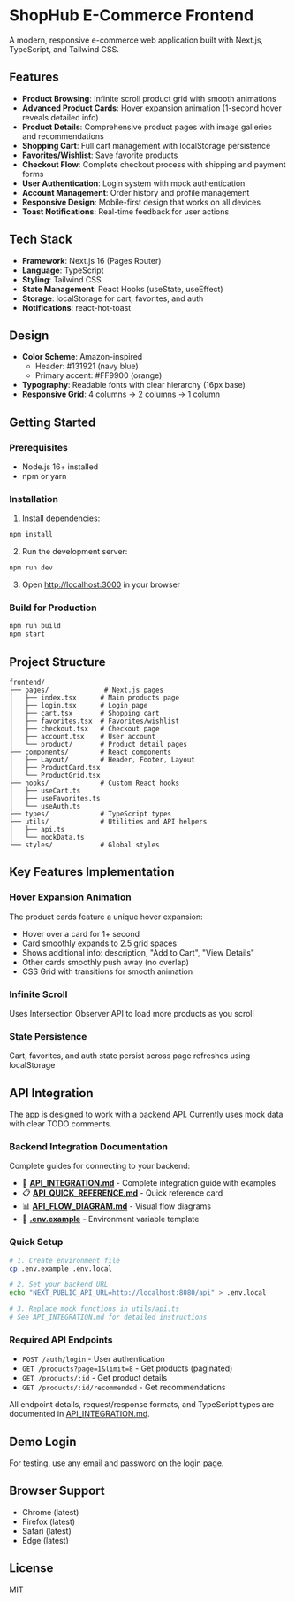# ShopHub E-Commerce Frontend

A modern, responsive e-commerce web application built with Next.js, TypeScript, and Tailwind CSS.

## Features

- **Product Browsing**: Infinite scroll product grid with smooth animations
- **Advanced Product Cards**: Hover expansion animation (1-second hover reveals detailed info)
- **Product Details**: Comprehensive product pages with image galleries and recommendations
- **Shopping Cart**: Full cart management with localStorage persistence
- **Favorites/Wishlist**: Save favorite products
- **Checkout Flow**: Complete checkout process with shipping and payment forms
- **User Authentication**: Login system with mock authentication
- **Account Management**: Order history and profile management
- **Responsive Design**: Mobile-first design that works on all devices
- **Toast Notifications**: Real-time feedback for user actions

## Tech Stack

- **Framework**: Next.js 16 (Pages Router)
- **Language**: TypeScript
- **Styling**: Tailwind CSS
- **State Management**: React Hooks (useState, useEffect)
- **Storage**: localStorage for cart, favorites, and auth
- **Notifications**: react-hot-toast

## Design

- **Color Scheme**: Amazon-inspired
  - Header: #131921 (navy blue)
  - Primary accent: #FF9900 (orange)
- **Typography**: Readable fonts with clear hierarchy (16px base)
- **Responsive Grid**: 4 columns → 2 columns → 1 column

## Getting Started

### Prerequisites

- Node.js 16+ installed
- npm or yarn

### Installation

1. Install dependencies:
```bash
npm install
```

2. Run the development server:
```bash
npm run dev
```

3. Open [http://localhost:3000](http://localhost:3000) in your browser

### Build for Production

```bash
npm run build
npm start
```

## Project Structure

```
frontend/
├── pages/              # Next.js pages
│   ├── index.tsx      # Main products page
│   ├── login.tsx      # Login page
│   ├── cart.tsx       # Shopping cart
│   ├── favorites.tsx  # Favorites/wishlist
│   ├── checkout.tsx   # Checkout page
│   ├── account.tsx    # User account
│   └── product/       # Product detail pages
├── components/        # React components
│   ├── Layout/        # Header, Footer, Layout
│   ├── ProductCard.tsx
│   └── ProductGrid.tsx
├── hooks/             # Custom React hooks
│   ├── useCart.ts
│   ├── useFavorites.ts
│   └── useAuth.ts
├── types/             # TypeScript types
├── utils/             # Utilities and API helpers
│   ├── api.ts
│   └── mockData.ts
└── styles/            # Global styles
```

## Key Features Implementation

### Hover Expansion Animation

The product cards feature a unique hover expansion:
- Hover over a card for 1+ second
- Card smoothly expands to 2.5 grid spaces
- Shows additional info: description, "Add to Cart", "View Details"
- Other cards smoothly push away (no overlap)
- CSS Grid with transitions for smooth animation

### Infinite Scroll

Uses Intersection Observer API to load more products as you scroll

### State Persistence

Cart, favorites, and auth state persist across page refreshes using localStorage

## API Integration

The app is designed to work with a backend API. Currently uses mock data with clear TODO comments.

### Backend Integration Documentation

Complete guides for connecting to your backend:

- 📘 **[API_INTEGRATION.md](API_INTEGRATION.md)** - Complete integration guide with examples
- 📋 **[API_QUICK_REFERENCE.md](API_QUICK_REFERENCE.md)** - Quick reference card
- 📊 **[API_FLOW_DIAGRAM.md](API_FLOW_DIAGRAM.md)** - Visual flow diagrams
- 📝 **[.env.example](.env.example)** - Environment variable template

### Quick Setup

```bash
# 1. Create environment file
cp .env.example .env.local

# 2. Set your backend URL
echo "NEXT_PUBLIC_API_URL=http://localhost:8080/api" > .env.local

# 3. Replace mock functions in utils/api.ts
# See API_INTEGRATION.md for detailed instructions
```

### Required API Endpoints

- `POST /auth/login` - User authentication
- `GET /products?page=1&limit=8` - Get products (paginated)
- `GET /products/:id` - Get product details
- `GET /products/:id/recommended` - Get recommendations

All endpoint details, request/response formats, and TypeScript types are documented in [API_INTEGRATION.md](API_INTEGRATION.md).

## Demo Login

For testing, use any email and password on the login page.

## Browser Support

- Chrome (latest)
- Firefox (latest)
- Safari (latest)
- Edge (latest)

## License

MIT
